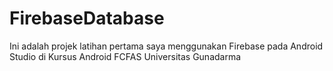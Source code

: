 # FirebaseDatabase
Ini adalah projek latihan pertama saya menggunakan Firebase pada Android Studio di Kursus Android FCFAS Universitas Gunadarma
